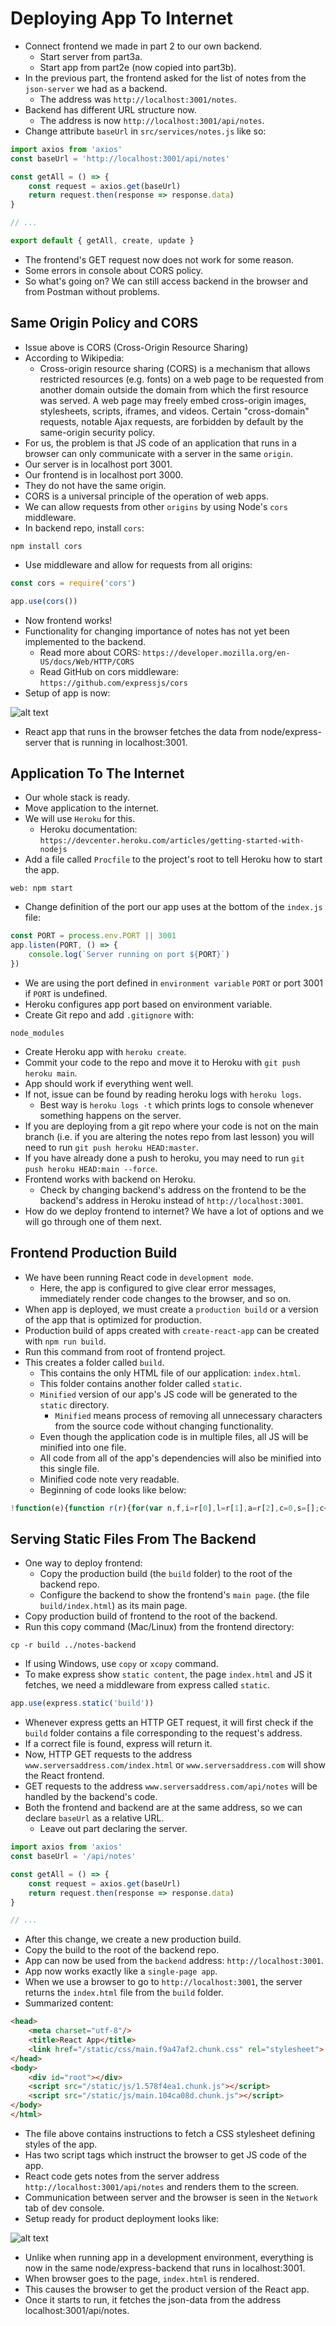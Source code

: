 # Deploying App To Internet
- Connect frontend we made in part 2 to our own backend.
    - Start server from part3a.
    - Start app from part2e (now copied into part3b).
- In the previous part, the frontend asked for the list of notes from the `json-server` we had as a backend.
    - The address was `http://localhost:3001/notes`.
- Backend has different URL structure now.
    - The address is now `http://localhost:3001/api/notes`.
- Change attribute `baseUrl` in `src/services/notes.js` like so:
```javascript
import axios from 'axios'
const baseUrl = 'http://localhost:3001/api/notes'

const getAll = () => {
    const request = axios.get(baseUrl)
    return request.then(response => response.data)
}

// ...

export default { getAll, create, update }
```
- The frontend's GET request now does not work for some reason.
- Some errors in console about CORS policy.
- So what's going on? We can still access backend in the browser and from Postman without problems.

## Same Origin Policy and CORS
- Issue above is CORS (Cross-Origin Resource Sharing)
- According to Wikipedia:
    - Cross-origin resource sharing (CORS) is a mechanism that allows restricted resources (e.g. fonts) on a web page to be requested from another domain outside the domain from which the first resource was served. A web page may freely embed cross-origin images, stylesheets, scripts, iframes, and videos. Certain "cross-domain" requests, notable Ajax requests, are forbidden by default by the same-origin security policy.
- For us, the problem is that JS code of an application that runs in a browser can only communicate with a server in the same `origin`.
- Our server is in localhost port 3001.
- Our frontend is in localhost port 3000.
- They do not have the same origin.
- CORS is a universal principle of the operation of web apps.
- We can allow requests from other `origins` by using Node's `cors` middleware.
- In backend repo, install `cors`:
```
npm install cors
```
- Use middleware and allow for requests from all origins:
```javascript
const cors = require('cors')

app.use(cors())
```
- Now frontend works!
- Functionality for changing importance of notes has not yet been implemented to the backend.
    - Read more about CORS: `https://developer.mozilla.org/en-US/docs/Web/HTTP/CORS`
    - Read GitHub on cors middleware: `https://github.com/expressjs/cors`
- Setup of app is now:

![alt text](https://github.com/eyc94/Full-Stack-Open/blob/master/images/frontend_backend_diagram.png "Frontend and backend setup diagram")

- React app that runs in the browser fetches the data from node/express-server that is running in localhost:3001.

## Application To The Internet
- Our whole stack is ready.
- Move application to the internet.
- We will use `Heroku` for this.
    - Heroku documentation: `https://devcenter.heroku.com/articles/getting-started-with-nodejs`
- Add a file called `Procfile` to the project's root to tell Heroku how to start the app.
```
web: npm start
```
- Change definition of the port our app uses at the bottom of the `index.js` file:
```javascript
const PORT = process.env.PORT || 3001
app.listen(PORT, () => {
    console.log(`Server running on port ${PORT}`)
})
```
- We are using the port defined in `environment variable` `PORT` or port 3001 if `PORT` is undefined.
- Heroku configures app port based on environment variable.
- Create Git repo and add `.gitignore` with:
```
node_modules
```
- Create Heroku app with `heroku create`.
- Commit your code to the repo and move it to Heroku with `git push heroku main`.
- App should work if everything went well.
- If not, issue can be found by reading heroku logs with `heroku logs`.
    - Best way is `heroku logs -t` which prints logs to console whenever something happens on the server.
- If you are deploying from a git repo where your code is not on the main branch (i.e. if you are altering the notes repo from last lesson) you will need to run `git push heroku HEAD:master`.
- If you have already done a push to heroku, you may need to run `git push heroku HEAD:main --force`.
- Frontend works with backend on Heroku.
    - Check by changing backend's address on the frontend to be the backend's address in Heroku instead of `http://localhost:3001`.
- How do we deploy frontend to internet? We have a lot of options and we will go through one of them next.

## Frontend Production Build
- We have been running React code in `development mode`.
    - Here, the app is configured to give clear error messages, immediately render code changes to the browser, and so on.
- When app is deployed, we must create a `production build` or a version of the app that is optimized for production.
- Production build of apps created with `create-react-app` can be created with `npm run build`.
- Run this command from root of frontend project.
- This creates a folder called `build`.
    - This contains the only HTML file of our application: `index.html`.
    - This folder contains another folder called `static`.
    - `Minified` version of our app's JS code will be generated to the `static` directory.
        - `Minified` means process of removing all unnecessary characters from the source code without changing functionality.
    - Even though the application code is in multiple files, all JS will be minified into one file.
    - All code from all of the app's dependencies will also be minified into this single file.
    - Minified code note very readable.
    - Beginning of code looks like below:
```javascript
!function(e){function r(r){for(var n,f,i=r[0],l=r[1],a=r[2],c=0,s=[];c<i.length;c++)f=i[c],o[f]&&s.push(o[f][0]),o[f]=0;for(n in l)Object.prototype.hasOwnProperty.call(l,n)&&(e[n]=l[n]);for(p&&p(r);s.length;)s.shift()();return u.push.apply(u,a||[]),t()}function t(){for(var e,r=0;r<u.length;r++){for(var t=u[r],n=!0,i=1;i<t.length;i++){var l=t[i];0!==o[l]&&(n=!1)}n&&(u.splice(r--,1),e=f(f.s=t[0]))}return e}var n={},o={2:0},u=[];function f(r){if(n[r])return n[r].exports;var t=n[r]={i:r,l:!1,exports:{}};return e[r].call(t.exports,t,t.exports,f),t.l=!0,t.exports}f.m=e,f.c=n,f.d=function(e,r,t){f.o(e,r)||Object.defineProperty(e,r,{enumerable:!0,get:t})},f.r=function(e){"undefined"!==typeof Symbol&&Symbol.toStringTag&&Object.defineProperty(e,Symbol.toStringTag,{value:"Module"})
```

## Serving Static Files From The Backend
- One way to deploy frontend:
    - Copy the production build (the `build` folder) to the root of the backend repo.
    - Configure the backend to show the frontend's `main page`. (the file `build/index.html`) as its main page.
- Copy production build of frontend to the root of the backend.
- Run this copy command (Mac/Linux) from the frontend directory:
```
cp -r build ../notes-backend
```
- If using Windows, use `copy` or `xcopy` command.
- To make express show `static content`, the page `index.html` and JS it fetches, we need a middleware from express called `static`.
```javascript
app.use(express.static('build'))
```
- Whenever express getts an HTTP GET request, it will first check if the `build` folder contains a file corresponding to the request's address.
- If a correct file is found, express will return it.
- Now, HTTP GET requests to the address `www.serversaddress.com/index.html` or `www.serversaddress.com` will show the React frontend.
- GET requests to the address `www.serversaddress.com/api/notes` will be handled by the backend's code.
- Both the frontend and backend are at the same address, so we can declare `baseUrl` as a relative URL.
    - Leave out part declaring the server.
```javascript
import axios from 'axios'
const baseUrl = '/api/notes'

const getAll = () => {
    const request = axios.get(baseUrl)
    return request.then(response => response.data)
}

// ...
```
- After this change, we create a new production build.
- Copy the build to the root of the backend repo.
- App can now be used from the `backend` address: `http://localhost:3001`.
- App now works exactly like a `single-page app`.
- When we use a browser to go to `http://localhost:3001`, the server returns the `index.html` file from the `build` folder.
- Summarized content:
```html
<head>
    <meta charset="utf-8"/>
    <title>React App</title>
    <link href="/static/css/main.f9a47af2.chunk.css" rel="stylesheet">
</head>
<body>
    <div id="root"></div> 
    <script src="/static/js/1.578f4ea1.chunk.js"></script>
    <script src="/static/js/main.104ca08d.chunk.js"></script>
</body>
</html>
```
- The file above contains instructions to fetch a CSS stylesheet defining styles of the app.
- Has two script tags which instruct the browser to get JS code of the app.
- React code gets notes from the server address `http://localhost:3001/api/notes` and renders them to the screen.
- Communication between server and the browser is seen in the `Network` tab of dev console.
- Setup ready for product deployment looks like:

![alt text](https://github.com/eyc94/Full-Stack-Open/blob/master/images/build_deployment_diagram.png "Setup after product deployment")

- Unlike when running app in a development environment, everything is now in the same node/express-backend that runs in localhost:3001.
- When browser goes to the page, `index.html` is rendered.
- This causes the browser to get the product version of the React app.
- Once it starts to run, it fetches the json-data from the address localhost:3001/api/notes.
